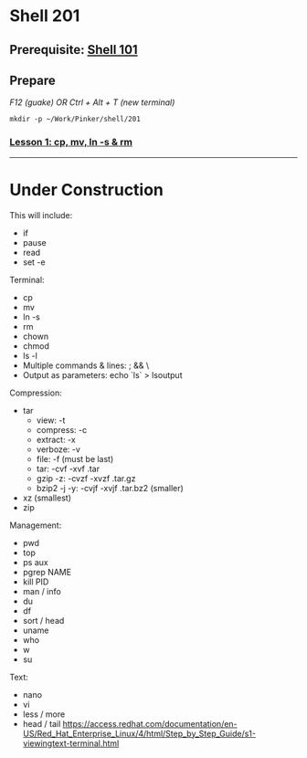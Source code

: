 # Shell 201

## Prerequisite: [Shell 101](https://github.com/inkVerb/Pinker/tree/master/101-shell)

## Prepare

*F12 (guake) OR Ctrl + Alt + T (new terminal)*

`mkdir -p ~/Work/Pinker/shell/201`

### [Lesson 1: cp, mv, ln -s & rm](https://github.com/inkVerb/pinker/blob/master/201-shell/Lesson-01.md)
___
# Under Construction

This will include:
- if
- pause
- read
- set -e

Terminal:
- cp
- mv
- ln -s
- rm
- chown
- chmod
- ls -l
- Multiple commands & lines: ; && \
- Output as parameters: echo \`ls\` > lsoutput

Compression:
- tar
  - view: -t
  - compress: -c
  - extract: -x
  - verboze: -v
  - file: -f (must be last)
  - tar: -cvf -xvf .tar
  - gzip -z: -cvzf -xvzf .tar.gz
  - bzip2 -j -y: -cvjf -xvjf .tar.bz2 (smaller)
- xz (smallest)
- zip

Management:
- pwd
- top
- ps aux
- pgrep NAME
- kill PID
- man / info
- du
- df
- sort / head
- uname
- who
- w
- su

Text:
- nano
- vi
- less / more
- head / tail
https://access.redhat.com/documentation/en-US/Red_Hat_Enterprise_Linux/4/html/Step_by_Step_Guide/s1-viewingtext-terminal.html

